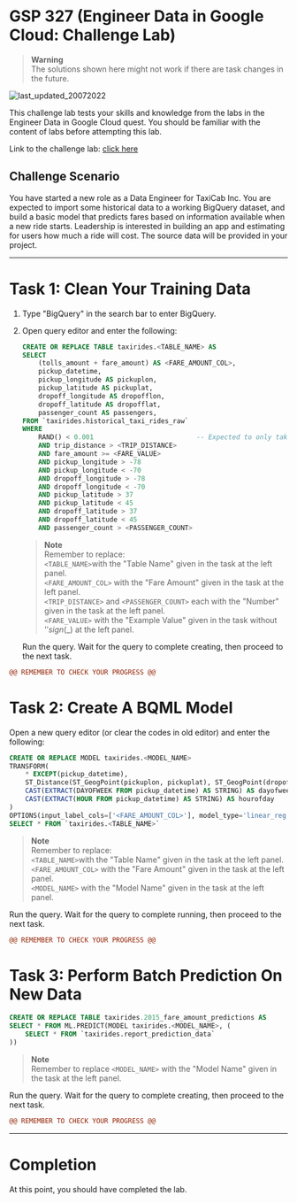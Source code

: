 # GSP 327 (Engineer Data in Google Cloud: Challenge Lab)

<!-- Disclaimer Section -->
> **Warning**
> <br>The solutions shown here might not work if there are task changes in the future.

![last_updated_20072022](https://img.shields.io/badge/last%20updated-20%20July%202023-yellow)

<!-- Lab Description With Link -->
This challenge lab tests your skills and knowledge from the labs in the Engineer Data in Google Cloud quest. You should be familiar with the content of labs before attempting this lab.

Link to the challenge lab: [click here](https://www.cloudskillsboost.google/focuses/12379?parent=catalog)

## Challenge Scenario 

You have started a new role as a Data Engineer for TaxiCab Inc. You are expected to import some historical data to a working BigQuery dataset, and build a basic model that predicts fares based on information available when a new ride starts. Leadership is interested in building an app and estimating for users how much a ride will cost. The source data will be provided in your project.

---

<!-- Task and Solution -->
# Task 1: Clean Your Training Data

1. Type "BigQuery" in the search bar to enter BigQuery.
2. Open query editor and enter the following:

    ```sql
    CREATE OR REPLACE TABLE taxirides.<TABLE_NAME> AS
    SELECT
        (tolls_amount + fare_amount) AS <FARE_AMOUNT_COL>,
        pickup_datetime,
        pickup_longitude AS pickuplon,
        pickup_latitude AS pickuplat,
        dropoff_longitude AS dropofflon,
        dropoff_latitude AS dropofflat,
        passenger_count AS passengers,
    FROM `taxirides.historical_taxi_rides_raw`
    WHERE
        RAND() < 0.001                          -- Expected to only take less than [0.001 * (1 Billion)] rows
        AND trip_distance > <TRIP_DISTANCE>
        AND fare_amount >= <FARE_VALUE>
        AND pickup_longitude > -78
        AND pickup_longitude < -70
        AND dropoff_longitude > -78
        AND dropoff_longitude < -70
        AND pickup_latitude > 37
        AND pickup_latitude < 45
        AND dropoff_latitude > 37
        AND dropoff_latitude < 45
        AND passenger_count > <PASSENGER_COUNT>
    ```

    > **Note** 
    > <br>Remember to replace:
    > <br>`<TABLE_NAME>`with the "Table Name" given in the task at the left panel.
    > <br>`<FARE_AMOUNT_COL>` with the "Fare Amount" given in the task at the left panel.
    > <br>`<TRIP_DISTANCE>` and `<PASSENGER_COUNT>` each with the "Number" given in the task at the left panel.
    > <br>`<FARE_VALUE>` with the "Example Value" given in the task without '$' sign ($_) at the left panel.

    Run the query. Wait for the query to complete creating, then proceed to the next task.

```diff
@@ REMEMBER TO CHECK YOUR PROGRESS @@
```

# Task 2: Create A BQML Model

Open a new query editor (or clear the codes in old editor) and enter the following:

```sql
CREATE OR REPLACE MODEL taxirides.<MODEL_NAME>
TRANSFORM( 
    * EXCEPT(pickup_datetime),
    ST_Distance(ST_GeogPoint(pickuplon, pickuplat), ST_GeogPoint(dropofflon, dropofflat)) AS euclidean,
    CAST(EXTRACT(DAYOFWEEK FROM pickup_datetime) AS STRING) AS dayofweek,
    CAST(EXTRACT(HOUR FROM pickup_datetime) AS STRING) AS hourofday
)
OPTIONS(input_label_cols=['<FARE_AMOUNT_COL>'], model_type='linear_reg') AS
SELECT * FROM `taxirides.<TABLE_NAME>`
```

> **Note** 
> <br>Remember to replace:
> <br>`<TABLE_NAME>`with the "Table Name" given in the task at the left panel.
> <br>`<FARE_AMOUNT_COL>` with the "Fare Amount" given in the task at the left panel.
> <br>`<MODEL_NAME>` with the "Model Name" given in the task at the left panel.

Run the query. Wait for the query to complete running, then proceed to the next task.

```diff
@@ REMEMBER TO CHECK YOUR PROGRESS @@
```

# Task 3: Perform Batch Prediction On New Data


```sql
CREATE OR REPLACE TABLE taxirides.2015_fare_amount_predictions AS
SELECT * FROM ML.PREDICT(MODEL taxirides.<MODEL_NAME>, (
    SELECT * FROM `taxirides.report_prediction_data`
))
```

> **Note** 
> <br>Remember to replace `<MODEL_NAME>` with the "Model Name" given in the task at the left panel.

Run the query. Wait for the query to complete creating, then proceed to the next task.

```diff
@@ REMEMBER TO CHECK YOUR PROGRESS @@
```

---

<!-- Completion Section -->
# Completion

At this point, you should have completed the lab.
